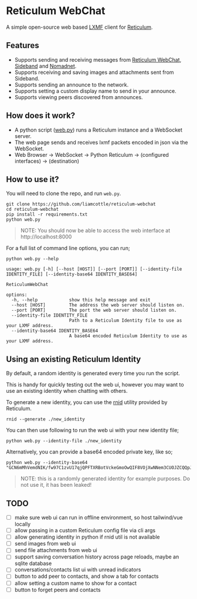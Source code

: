 # Reticulum WebChat

A simple open-source web based [LXMF](https://github.com/markqvist/lxmf) client for [Reticulum](https://github.com/markqvist/Reticulum).

## Features

- Supports sending and receiving messages from [Reticulum WebChat](https://github.com/liamcottle/reticulum-webchat), [Sideband](https://github.com/markqvist/Sideband/) and [Nomadnet](https://github.com/markqvist/nomadnet).
- Supports receiving and saving images and attachments sent from Sideband.
- Supports sending an announce to the network.
- Supports setting a custom display name to send in your announce.
- Supports viewing peers discovered from announces.

## How does it work?

- A python script ([web.py](./web.py)) runs a Reticulum instance and a WebSocket server.
- The web page sends and receives lxmf packets encoded in json via the WebSocket.
- Web Browser -> WebSocket -> Python Reticulum -> (configured interfaces) -> (destination)

## How to use it?

You will need to clone the repo, and run `web.py`.

```
git clone https://github.com/liamcottle/reticulum-webchat
cd reticulum-webchat
pip install -r requirements.txt
python web.py
```

> NOTE: You should now be able to access the web interface at http://localhost:8000

For a full list of command line options, you can run;

```
python web.py --help
```

```
usage: web.py [-h] [--host [HOST]] [--port [PORT]] [--identity-file IDENTITY_FILE] [--identity-base64 IDENTITY_BASE64]

ReticulumWebChat

options:
  -h, --help            show this help message and exit
  --host [HOST]         The address the web server should listen on.
  --port [PORT]         The port the web server should listen on.
  --identity-file IDENTITY_FILE
                        Path to a Reticulum Identity file to use as your LXMF address.
  --identity-base64 IDENTITY_BASE64
                        A base64 encoded Reticulum Identity to use as your LXMF address.
```

## Using an existing Reticulum Identity

By default, a random identity is generated every time you run the script.

This is handy for quickly testing out the web ui, however you may want to use an existing identity when chatting with others.

To generate a new identity, you can use the [rnid](https://reticulum.network/manual/using.html#the-rnid-utility) utility provided by Reticulum.

```
rnid --generate ./new_identity
```

You can then use following to run the web ui with your new identity file;

```
python web.py --identity-file ./new_identity
```

Alternatively, you can provide a base64 encoded private key, like so;

```
python web.py --identity-base64 "GCN6mMhVemdNIK/fw97C1zvU17qjQPFTXRBotVckeGmoOwQIF8VOjXwNNem3CUOJZCQQpJuc/4U94VSsC39Phw=="
```

> NOTE: this is a randomly generated identity for example purposes. Do not use it, it has been leaked!

## TODO

- [ ] make sure web ui can run in offline environment, so host tailwind/vue locally
- [ ] allow passing in a custom Reticulum config file via cli args
- [ ] allow generating identity in python if rnid util is not available
- [ ] send images from web ui
- [ ] send file attachments from web ui
- [ ] support saving conversation history across page reloads, maybe an sqlite database
- [ ] conversations/contacts list ui with unread indicators
- [ ] button to add peer to contacts, and show a tab for contacts
- [ ] allow setting a custom name to show for a contact
- [ ] button to forget peers and contacts
